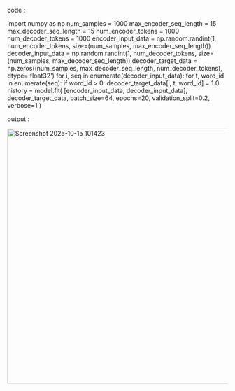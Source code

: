 code :

import numpy as np
num_samples = 1000
max_encoder_seq_length = 15
max_decoder_seq_length = 15
num_encoder_tokens = 1000
num_decoder_tokens = 1000
encoder_input_data = np.random.randint(1, num_encoder_tokens, size=(num_samples, max_encoder_seq_length))
decoder_input_data = np.random.randint(1, num_decoder_tokens, size=(num_samples, max_decoder_seq_length))
decoder_target_data = np.zeros((num_samples, max_decoder_seq_length, num_decoder_tokens), dtype='float32')
for i, seq in enumerate(decoder_input_data):
    for t, word_id in enumerate(seq):
        if word_id > 0:
            decoder_target_data[i, t, word_id] = 1.0
history = model.fit(
    [encoder_input_data, decoder_input_data],
    decoder_target_data,
    batch_size=64,
    epochs=20,
    validation_split=0.2,
    verbose=1
)

output :

<img width="511" height="583" alt="Screenshot 2025-10-15 101423" src="https://github.com/user-attachments/assets/995c069e-6717-4f25-b618-727e64f636c5" />
